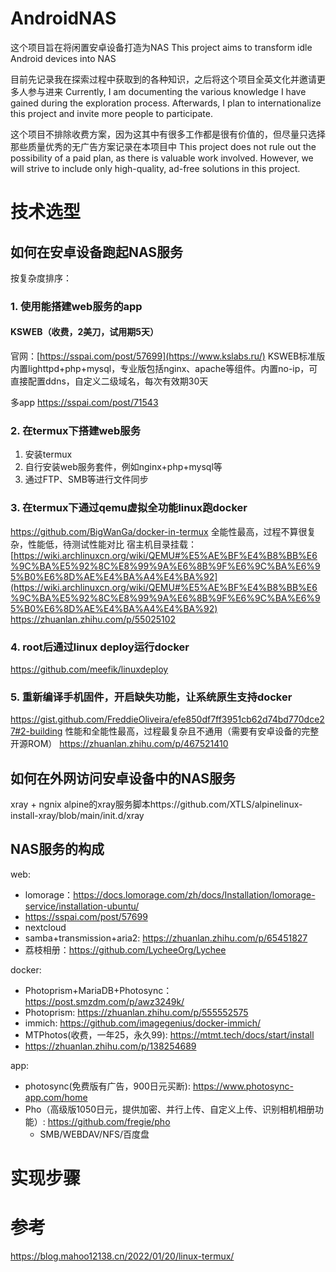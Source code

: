 # AndroidNAS
这个项目旨在将闲置安卓设备打造为NAS
This project aims to transform idle Android devices into NAS

目前先记录我在探索过程中获取到的各种知识，之后将这个项目全英文化并邀请更多人参与进来
Currently, I am documenting the various knowledge I have gained during the exploration process. Afterwards, I plan to internationalize this project and invite more people to participate.

这个项目不排除收费方案，因为这其中有很多工作都是很有价值的，但尽量只选择那些质量优秀的无广告方案记录在本项目中
This project does not rule out the possibility of a paid plan, as there is valuable work involved. However, we will strive to include only high-quality, ad-free solutions in this project.

# 技术选型
## 如何在安卓设备跑起NAS服务
按复杂度排序：
### 1. 使用能搭建web服务的app
#### KSWEB（收费，2美刀，试用期5天）
官网：[https://sspai.com/post/57699](https://www.kslabs.ru/)
KSWEB标准版内置lighttpd+php+mysql，专业版包括nginx、apache等组件。内置no-ip，可直接配置ddns，自定义二级域名，每次有效期30天

多app
https://sspai.com/post/71543

### 2. 在termux下搭建web服务
1. 安装termux
2. 自行安装web服务套件，例如nginx+php+mysql等
3. 通过FTP、SMB等进行文件同步

### 3. 在termux下通过qemu虚拟全功能linux跑docker
https://github.com/BigWanGa/docker-in-termux
全能性最高，过程不算很复杂，性能低，待测试性能对比
宿主机目录挂载：
[https://wiki.archlinuxcn.org/wiki/QEMU#%E5%AE%BF%E4%B8%BB%E6%9C%BA%E5%92%8C%E8%99%9A%E6%8B%9F%E6%9C%BA%E6%95%B0%E6%8D%AE%E4%BA%A4%E4%BA%92](https://wiki.archlinuxcn.org/wiki/QEMU#%E5%AE%BF%E4%B8%BB%E6%9C%BA%E5%92%8C%E8%99%9A%E6%8B%9F%E6%9C%BA%E6%95%B0%E6%8D%AE%E4%BA%A4%E4%BA%92)
https://zhuanlan.zhihu.com/p/55025102

### 4. root后通过linux deploy运行docker
https://github.com/meefik/linuxdeploy

### 5. 重新编译手机固件，开启缺失功能，让系统原生支持docker
https://gist.github.com/FreddieOliveira/efe850df7ff3951cb62d74bd770dce27#2-building
性能和全能性最高，过程最复杂且不通用（需要有安卓设备的完整开源ROM）
https://zhuanlan.zhihu.com/p/467521410

## 如何在外网访问安卓设备中的NAS服务
xray + ngnix
alpine的xray服务脚本https://github.com/XTLS/alpinelinux-install-xray/blob/main/init.d/xray



## NAS服务的构成
web:
- lomorage：https://docs.lomorage.com/zh/docs/Installation/lomorage-service/installation-ubuntu/
- https://sspai.com/post/57699
- nextcloud
- samba+transmission+aria2: https://zhuanlan.zhihu.com/p/65451827
- 荔枝相册：https://github.com/LycheeOrg/Lychee

docker:
- Photoprism+MariaDB+Photosync：https://post.smzdm.com/p/awz3249k/
- Photoprism: https://zhuanlan.zhihu.com/p/555552575
- immich: https://github.com/imagegenius/docker-immich/
- MTPhotos(收费，一年25，永久99): https://mtmt.tech/docs/start/install
- https://zhuanlan.zhihu.com/p/138254689

app:
- photosync(免费版有广告，900日元买断): https://www.photosync-app.com/home
- Pho（高级版1050日元，提供加密、并行上传、自定义上传、识别相机相册功能）: https://github.com/fregie/pho
  - SMB/WEBDAV/NFS/百度盘


# 实现步骤




# 参考
https://blog.mahoo12138.cn/2022/01/20/linux-termux/
